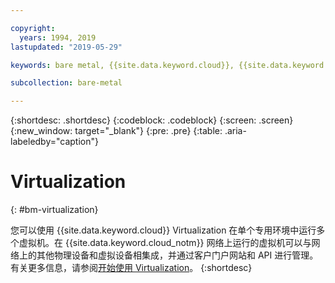 ```yaml
---

copyright:
  years: 1994, 2019
lastupdated: "2019-05-29"

keywords: bare metal, {{site.data.keyword.cloud}}, {{site.data.keyword.cloud_notm}}

subcollection: bare-metal

---
```


{:shortdesc: .shortdesc}
{:codeblock: .codeblock}
{:screen: .screen}
{:new_window: target="_blank"}
{:pre: .pre}
{:table: .aria-labeledby="caption"}

# Virtualization
{: #bm-virtualization}

您可以使用 {{site.data.keyword.cloud}} Virtualization 在单个专用环境中运行多个虚拟机。在 {{site.data.keyword.cloud_notm}} 网络上运行的虚拟机可以与网络上的其他物理设备和虚拟设备相集成，并通过客户门户网站和 API 进行管理。有关更多信息，请参阅[开始使用 Virtualization](/docs/virtualization?topic=Virtualization-getting-started#getting-started)。
{:shortdesc}
